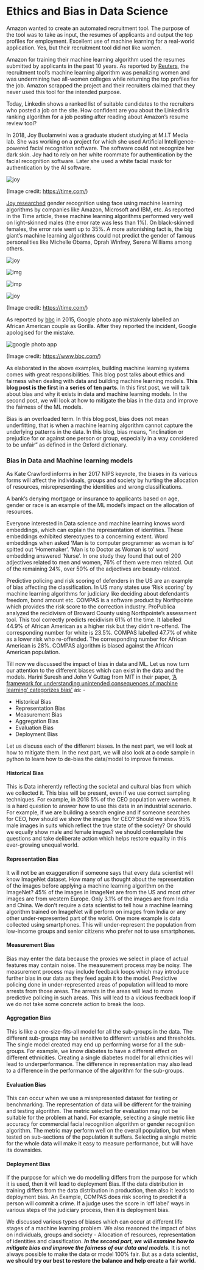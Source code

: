 # Ethics and Bias in Data Science

Amazon wanted to create an automated recruitment tool. The purpose of the tool was to take as input, the resumes of applicants and output the top profiles for employment. Excellent use of machine learning for a real-world application. Yes, but their recruitment tool did not like women.

Amazon for training their machine learning algorithm used the resumes submitted by applicants in the past 10 years. As reported by [Reuters](https://time.com/5520558/artificial-intelligence-racial-gender-bias/), the recruitment tool’s machine learning algorithm was penalizing women and was undermining two all-women colleges while returning the top profiles for the job. Amazon scrapped the project and their recruiters claimed that they never used this tool for the intended purpose.

Today, Linkedin shows a ranked list of suitable candidates to the recruiters who posted a job on the site. How confident are you about the Linkedin’s ranking algorithm for a job posting after reading about Amazon’s resume review tool?

In 2018, Joy Buolamwini was a graduate student studying at M.I.T Media lab. She was working on a project for which she used Artificial Intelligence-powered facial recognition software. The software could not recognize her dark skin. Joy had to rely on her white roommate for authentication by the facial recognition software. Later she used a white facial mask for authentication by the AI software.

![joy](.\/images\/joy_white_mask.png)

 (Image credit: https://time.com/)

[Joy researched](https://time.com/5520558/artificial-intelligence-racial-gender-bias/) gender recognition using face using machine learning algorithms by companies like Amazon, Microsoft and IBM, etc. As reported in the Time article, these machine learning algorithms performed very well on light-skinned males (the error rate was less than 1%). On black-skinned females, the error rate went up to 35%. A more astonishing fact is, the big giant’s machine learning algorithms could not predict the gender of famous personalities like Michelle Obama, Oprah Winfrey, Serena Williams among others.

![joy](.\/images\/gender_bias.png)

![img](.\/images\/michelle_obama.png)

![imp](.\/images\/serena_williams.png)

![joy](.\/images\/oprah_winfrey.png)

(Image credit: https://time.com/)

As reported by [bbc](https://www.bbc.com/news/technology-33347866) in 2015, Google photo app mistakenly labelled an African American couple as Gorilla. After they reported the incident, Google apologised for the mistake.

![google photo app](.\/images\/google_photo.jpg)

(Image credit: https://www.bbc.com/)

As elaborated in the above examples, building machine learning systems comes with great responsibilities. This blog post talks about ethics and fairness when dealing with data and building machine learning models. **This blog post is the first in a series of ten parts.** In this first post, we will talk about bias and why it exists in data and machine learning models. In the second post, we will look at how to mitigate the bias in the data and improve the fairness of the ML models.

Bias is an overloaded term. In this blog post, bias does not mean underfitting, that is when a machine learning algorithm cannot capture the underlying patterns in the data. In this blog, bias means, “inclination or prejudice for or against one person or group, especially in a way considered to be unfair” as defined in the Oxford dictionary.

### **Bias in Data and Machine learning models**

As Kate Crawford  informs in her 2017 NIPS keynote, the biases in its various forms will affect the individuals, groups and society by hurting the allocation of resources, misrepresenting the identities and wrong classifications.

A bank’s denying mortgage or insurance to applicants based on age, gender or race is an example of the ML model’s impact on the allocation of resources.

Everyone interested in Data science and machine learning knows word embeddings, which can explain the representation of identities. These embeddings exhibited stereotypes to a concerning extent. Word embeddings when asked ‘Man is to computer programmer as woman is to’ spitted out ‘Homemaker’. ‘Man is to Doctor as Woman is to’ word embedding answered ‘Nurse’. In one study they found that out of 200 adjectives related to men and women, 76% of them were men related. Out of the remaining 24%, over 50% of the adjectives are beauty-related.

Predictive policing and risk scoring of defenders in the US are an example of bias affecting the classification. In US  many states use ‘Risk scoring’ by machine learning algorithms for judiciary like deciding about defendant’s freedom, bond amount etc. COMPAS is a software product by Northpointe which provides the risk score to the correction industry. ProPublica analyzed the recidivism of Broward County using Northpointe’s assessment tool. This tool correctly predicts recidivism 61% of the time. It labelled 44.9% of African American as a higher risk but they didn’t re-offend. The corresponding number for white is 23.5%. COMPAS labelled 47.7% of white as a lower risk who re-offended. The corresponding number for African American is 28%. COMPAS algorithm is biased against the African American population.

Till now we discussed the impact of bias in data and ML. Let us now turn our attention to the different biases which can exist in the data and the models. Harini Suresh and John V Guttag from MIT in their paper, [‘A framework for understanding unintended consequences of machine learning’ categorizes bias'](https://arxiv.org/abs/1901.10002) as: - 
-  Historical Bias
-  Representation Bias
-  Measurement Bias
-  Aggregation Bias
-  Evaluation Bias
-  Deployment Bias

Let us discuss each of the different biases. In the next part, we will look at how to mitigate them. In the next part, we will also look at a code sample in python to learn how to de-bias the data/model to improve fairness.

#### Historical Bias
This is Data inherently reflecting the societal and cultural bias from which we collected it. This bias will be present, even if we use correct sampling techniques. For example, in 2018 5% of the CEO population were women. It is a hard question to answer how to use this data in an industrial scenario. For example, if we are building a search engine and if someone searches for CEO, how should we show the images for CEO? Should we show 95% male images in suits which reflect the true state of the society? Or should we equally show male and female images? we should contemplate the questions and take deliberate action which helps restore equality in this ever-growing unequal world.

#### Representation Bias
It will not be an exaggeration if someone says that every data scientist will know ImageNet dataset. How many of us thought about the representation of the images before applying a machine learning algorithm on the ImageNet? 45% of the images in ImageNet are from the US and most other images are from western Europe. Only 3.1% of the images are from India and China. We don’t require a data scientist to tell how a machine learning algorithm trained on ImageNet will perform on images from India or any other under-represented part of the world. One more example is data collected using smartphones. This will under-represent the population from low-income groups and senior citizens who prefer not to use smartphones.

#### Measurement Bias
Bias may enter the data because the proxies we select in place of actual features may contain noise. The measurement process may be noisy. The measurement process may include feedback loops which may introduce further bias in our data as they feed again it to the model. Predictive policing done in under-represented areas of population will lead to more arrests from those areas. The arrests in the areas will lead to more predictive policing in such areas. This will lead to a vicious feedback loop if we do not take some concrete action to break the loop.

#### Aggregation Bias
This is like a one-size-fits-all model for all the sub-groups in the data. The different sub-groups may be sensitive to different variables and thresholds. The single model created may end up performing worse for all the sub-groups. For example, we know diabetes to have a different effect on different ethnicities. Creating a single diabetes model for all ethnicities will lead to underperformance. The difference in representation may also lead to a difference in the performance of the algorithm for the sub-groups.

#### Evaluation Bias
This can occur when we use a misrepresented dataset for testing or benchmarking. The representation of data will be different for the training and testing algorithm. The metric selected for evaluation may not be suitable for the problem at hand. For example, selecting a single metric like accuracy for commercial facial recognition algorithm or gender recognition algorithm. The metric may perform well on the overall population, but when tested on sub-sections of the population it suffers. Selecting a single metric for the whole data will make it easy to measure performance, but will have its downsides.

#### Deployment Bias
If the purpose for which we do modelling differs from the purpose for which it is used, then it will lead to deployment Bias. If the data distribution in training differs from the data distribution in production, then also it leads to deployment bias. An Example, COMPAS does risk scoring to predict if a person will commit a crime. If a judge uses the score in ‘off label’ ways in various steps of the judiciary process, then it is deployment bias.

We discussed various types of biases which can occur at different life stages of a machine learning problem. We also reasoned the impact of bias on individuals, groups and society - Allocation of resources, representation of identities and classification. **_In the second part, we will examine how to mitigate bias and improve the fairness of our data and models._** It is not always possible to make the data or model 100% fair. But as a data scientist, **we should try our best to restore the balance and help create a fair world.**
